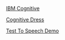 [IBM Cognitive](https://www.ibm.com/cognitive/)

[Cognitive Dress](https://www.ibm.com/cognitive/#cognitivedress)

[Test To Speech Demo](https://text-to-speech-demo.mybluemix.net/)
